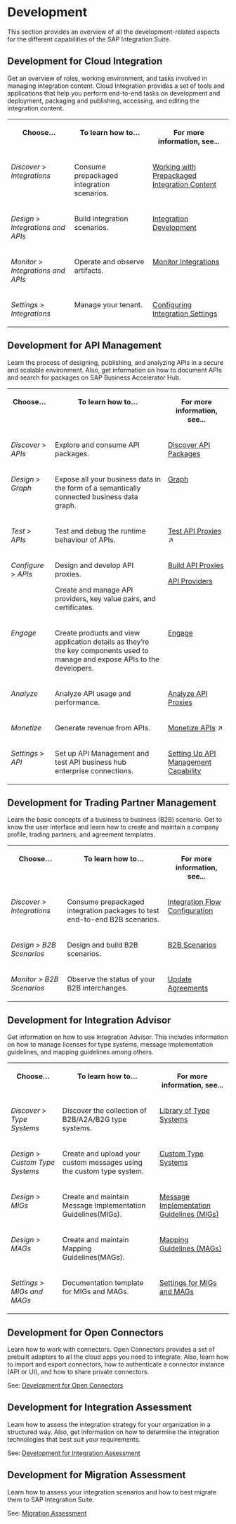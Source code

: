 <!-- loiode1ae814218247c6bac4975cb486e431 -->

# Development

This section provides an overview of all the development-related aspects for the different capabilities of the SAP Integration Suite.



<a name="loiode1ae814218247c6bac4975cb486e431__section_Cloud_Integration"/>

## Development for Cloud Integration

Get an overview of roles, working environment, and tasks involved in managing integration content. Cloud Integration provides a set of tools and applications that help you perform end-to-end tasks on development and deployment, packaging and publishing, accessing, and editing the integration content.


<table>
<tr>
<th valign="top">

Choose…

</th>
<th valign="top">

To learn how to…

</th>
<th valign="top">

For more information, see...

</th>
</tr>
<tr>
<td valign="top">

*Discover* \> *Integrations* 

</td>
<td valign="top">

Consume prepackaged integration scenarios.

</td>
<td valign="top">

[Working with Prepackaged Integration Content](working-with-prepackaged-integration-content-bd2ed3e.md)

</td>
</tr>
<tr>
<td valign="top">

*Design* \> *Integrations and APIs* 

</td>
<td valign="top">

Build integration scenarios.

</td>
<td valign="top">

[Integration Development](integration-development-b18936e.md)

</td>
</tr>
<tr>
<td valign="top">

*Monitor* \> *Integrations and APIs* 

</td>
<td valign="top">

Operate and observe artifacts.

</td>
<td valign="top">

[Monitor Integrations](monitor-integrations-05446d0.md)

</td>
</tr>
<tr>
<td valign="top">

*Settings* \> *Integrations* 

</td>
<td valign="top">

Manage your tenant.

</td>
<td valign="top">

[Configuring Integration Settings](IntegrationSettings/configuring-integration-settings-98091f7.md)

</td>
</tr>
</table>



<a name="loiode1ae814218247c6bac4975cb486e431__section_APIM"/>

## Development for API Management

Learn the process of designing, publishing, and analyzing APIs in a secure and scalable environment. Also, get information on how to document APIs and search for packages on SAP Business Accelerator Hub.


<table>
<tr>
<th valign="top">

Choose…

</th>
<th valign="top">

To learn how to…

</th>
<th valign="top">

For more information, see...

</th>
</tr>
<tr>
<td valign="top">

*Discover* \> *APIs* 

</td>
<td valign="top">

Explore and consume API packages.

</td>
<td valign="top">

[Discover API Packages](discover-api-packages-5cb804c.md)

</td>
</tr>
<tr>
<td valign="top">

*Design* \> *Graph* 

</td>
<td valign="top">

Expose all your business data in the form of a semantically connected business data graph.

</td>
<td valign="top">

[Graph](https://help.sap.com/docs/graph) 

</td>
</tr>
<tr>
<td valign="top">

*Test* \> *APIs* 

</td>
<td valign="top">

Test and debug the runtime behaviour of APIs.

</td>
<td valign="top">

[Test API Proxies](https://help.sap.com/viewer/66d066d903c2473f81ec33acfe2ccdb4/Cloud/en-US/3ba6151391bc474b9f1fa69455f65e3b.html "Use the API Test Console to test the runtime behavior of the API proxies.") :arrow_upper_right:

</td>
</tr>
<tr>
<td valign="top">

*Configure* \> *APIs* 

</td>
<td valign="top">

Design and develop API proxies.

Create and manage API providers, key value pairs, and certificates.

</td>
<td valign="top">

[Build API Proxies](build-api-proxies-74c042b.md)

[API Providers](api-providers-42e13b2.md)

</td>
</tr>
<tr>
<td valign="top">

*Engage* 

</td>
<td valign="top">

Create products and view application details as they’re the key components used to manage and expose APIs to the developers.

</td>
<td valign="top">

[Engage](engage-1036845.md)

</td>
</tr>
<tr>
<td valign="top">

*Analyze* 

</td>
<td valign="top">

Analyze API usage and performance.

</td>
<td valign="top">

[Analyze API Proxies](analyze-api-proxies-7712c61.md)

</td>
</tr>
<tr>
<td valign="top">

*Monetize* 

</td>
<td valign="top">

Generate revenue from APIs.

</td>
<td valign="top">

[Monetize APIs](https://help.sap.com/viewer/66d066d903c2473f81ec33acfe2ccdb4/Cloud/en-US/fcdc89b5c4884d5e8cfb32c5914943ab.html "API Management provides monetization feature to all API providers to generate revenue for using the APIs.") :arrow_upper_right:

</td>
</tr>
<tr>
<td valign="top">

*Settings* \> *API* 

</td>
<td valign="top">

Set up API Management and test API business hub enterprise connections.

</td>
<td valign="top">

[Setting Up API Management Capability](setting-up-api-management-capability-f34e86c.md)

</td>
</tr>
</table>



<a name="loiode1ae814218247c6bac4975cb486e431__section_TPM"/>

## Development for Trading Partner Management

Learn the basic concepts of a business to business \(B2B\) scenario. Get to know the user interface and learn how to create and maintain a company profile, trading partners, and agreement templates.


<table>
<tr>
<th valign="top">

Choose…

</th>
<th valign="top">

To learn how to…

</th>
<th valign="top">

For more information, see...

</th>
</tr>
<tr>
<td valign="top">

*Discover* \> *Integrations* 

</td>
<td valign="top">

Consume prepackaged integration packages to test end-to-end B2B scenarios.

</td>
<td valign="top">

[Integration Flow Configuration](integration-flow-configuration-0ff6229.md)

</td>
</tr>
<tr>
<td valign="top">

*Design* \> *B2B Scenarios* 

</td>
<td valign="top">

Design and build B2B scenarios.

</td>
<td valign="top">

[B2B Scenarios](b2b-scenarios-c55eb4d.md)

</td>
</tr>
<tr>
<td valign="top">

*Monitor* \> *B2B Scenarios* 

</td>
<td valign="top">

Observe the status of your B2B interchanges.

</td>
<td valign="top">

[Update Agreements](update-agreements-b5e1fc9.md)

</td>
</tr>
</table>



<a name="loiode1ae814218247c6bac4975cb486e431__section_Integration_Advisor"/>

## Development for Integration Advisor

Get information on how to use Integration Advisor. This includes information on how to manage licenses for type systems, message implementation guidelines, and mapping guidelines among others.


<table>
<tr>
<th valign="top">

Choose…

</th>
<th valign="top">

To learn how to…

</th>
<th valign="top">

For more information, see...

</th>
</tr>
<tr>
<td valign="top">

*Discover* \> *Type Systems* 

</td>
<td valign="top">

Discover the collection of B2B/A2A/B2G type systems.

</td>
<td valign="top">

[Library of Type Systems](library-of-type-systems-740136b.md)

</td>
</tr>
<tr>
<td valign="top">

*Design* \> *Custom Type Systems* 

</td>
<td valign="top">

Create and upload your custom messages using the custom type system.

</td>
<td valign="top">

[Custom Type Systems](custom-type-systems-884bb25.md)

</td>
</tr>
<tr>
<td valign="top">

*Design* \> *MIGs* 

</td>
<td valign="top">

Create and maintain Message Implementation Guidelines\(MIGs\).

</td>
<td valign="top">

[Message Implementation Guidelines \(MIGs\)](message-implementation-guidelines-migs-f9f2bab.md)

</td>
</tr>
<tr>
<td valign="top">

*Design* \> *MAGs* 

</td>
<td valign="top">

Create and maintain Mapping Guidelines\(MAGs\).

</td>
<td valign="top">

[Mapping Guidelines \(MAGs\)](mapping-guidelines-mags-42124f4.md)

</td>
</tr>
<tr>
<td valign="top">

*Settings* \> *MIGs and MAGs* 

</td>
<td valign="top">

Documentation template for MIGs and MAGs.

</td>
<td valign="top">

[Settings for MIGs and MAGs](settings-for-migs-and-mags-4c442af.md)

</td>
</tr>
</table>



<a name="loiode1ae814218247c6bac4975cb486e431__section_uhl_p4n_plb"/>

## Development for Open Connectors

Learn how to work with connectors. Open Connectors provides a set of prebuilt adapters to all the cloud apps you need to integrate. Also, learn how to import and export connectors, how to authenticate a connector instance \(API or UI\), and how to share private connectors.

See: [Development for Open Connectors](https://help.openconnectors.ext.hana.ondemand.com/home/working-with-elements)



<a name="loiode1ae814218247c6bac4975cb486e431__section_vxn_yth_5tb"/>

## Development for Integration Assessment

Learn how to assess the integration strategy for your organization in a structured way. Also, get information on how to determine the integration technologies that best suit your requirements.

See: [Development for Integration Assessment](https://help.sap.com/docs/CLOUD_INTEGRATION/36eacbcb75de48a48717090574ba16d0/310067e3e49342ddbe5a90c8f33a1910.html?version=Cloud)



<a name="loiode1ae814218247c6bac4975cb486e431__section_mcz_qrz_h5b"/>

## Development for Migration Assessment

Learn how to assess your integration scenarios and how to best migrate them to SAP Integration Suite.

See: [Migration Assessment](../migration-assessment-5c5e50e.md)

